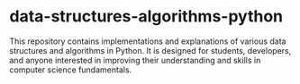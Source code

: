 # data-structures-algorithms-python
This repository contains implementations and explanations of various data structures and algorithms in Python. It is designed for students, developers, and anyone interested in improving their understanding and skills in computer science fundamentals.
